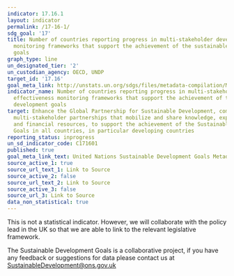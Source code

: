 ```yaml
---
indicator: 17.16.1
layout: indicator
permalink: /17-16-1/
sdg_goal: '17'
title: Number of countries reporting progress in multi-stakeholder development effectiveness
  monitoring frameworks that support the achievement of the sustainable development
  goals
graph_type: line
un_designated_tier: '2'
un_custodian_agency: OECD, UNDP
target_id: '17.16'
goal_meta_link: http://unstats.un.org/sdgs/files/metadata-compilation/Metadata-Goal-17.pdf
indicator_name: Number of countries reporting progress in multi-stakeholder development
  effectiveness monitoring frameworks that support the achievement of the sustainable
  development goals
target: Enhance the Global Partnership for Sustainable Development, complemented by
  multi-stakeholder partnerships that mobilize and share knowledge, expertise, technology
  and financial resources, to support the achievement of the Sustainable Development
  Goals in all countries, in particular developing countries
reporting_status: inprogress
un_sd_indicator_code: C171601
published: true
goal_meta_link_text: United Nations Sustainable Development Goals Metadata (pdf 468kB)
source_active_1: true
source_url_text_1: Link to Source
source_active_2: false
source_url_text_2: Link to Source
source_active_3: false
source_url_3: Link to Source
data_non_statistical: true
---
```



This is not a statistical indicator. However, we will collaborate with the policy lead in the UK so that we are able to link to the relevant legislative framework.

The Sustainable Development Goals is a collaborative project, if you have any feedback or suggestions for data please contact us at <SustainableDevelopment@ons.gov.uk>  
